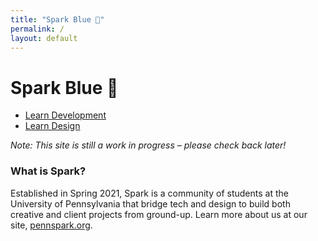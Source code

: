 ```yaml
---
title: "Spark Blue 💙"
permalink: /
layout: default
---
```


# Spark Blue 💙

* [Learn Development](/blue/dev)
* [Learn Design](/blue/design)

*Note: This site is still a work in progress – please check back later!*


### What is Spark?

Established in Spring 2021, Spark is a community of students at the University of Pennsylvania that bridge tech and design to build both creative and client projects from ground-up. Learn more about us at our site, [pennspark.org](https://pennspark.org/).